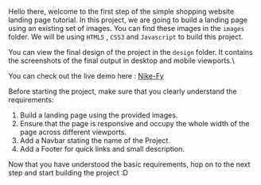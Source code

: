 Hello there, welcome to the first step of the simple shopping website landing page tutorial. In this project, we are going to build a landing page using an existing set of images. You can find these images in the `images` folder. We will be using  `HTML5` , `CSS3` and `Javascript` to build this project.

You can view the final design of the project in the `design` folder. It contains the screenshots of the final output in desktop and mobile viewports.\

You can check out the live demo here : [Nike-Fy](https://saurav-singh-rauthan.github.io/shopping-site/)

Before starting the project, make sure that you clearly understand the requirements:

1. Build a landing page using the provided images.
2. Ensure that the page is responsive and occupy the whole width of the page across different viewports.
3. Add a Navbar stating the name of the Project.
4. Add a Footer for quick links and small description.

Now that you have understood the basic requirements, hop on to the next step and start building the project :D
